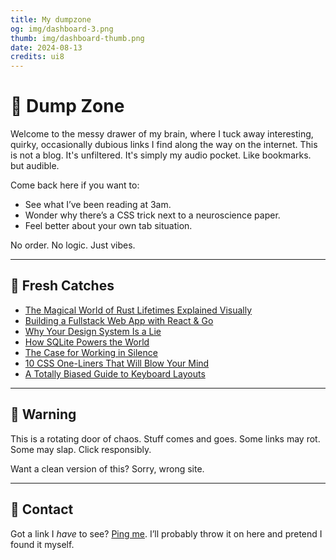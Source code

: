 ```yaml
---
title: My dumpzone
og: img/dashboard-3.png
thumb: img/dashboard-thumb.png
date: 2024-08-13
credits: ui8
---
```


# 🧠 Dump Zone

Welcome to the messy drawer of my brain, where I tuck away interesting, quirky, occasionally dubious links I find along the way on the internet. This is not a blog. It's unfiltered. It's simply my audio pocket. Like bookmarks. but audible.

Come back here if you want to:

- See what I’ve been reading at 3am.
- Wonder why there’s a CSS trick next to a neuroscience paper.
- Feel better about your own tab situation.

No order. No logic. Just vibes.

---

## 🔗 Fresh Catches

- [The Magical World of Rust Lifetimes Explained Visually](https://ferrous-systems.com/blog/rust-lifetimes/)
- [Building a Fullstack Web App with React & Go](https://dev.to/abrahamsow/fullstack-app-react-go-3a1h)
- [Why Your Design System Is a Lie](https://bradfrost.com/blog/post/your-design-system-is-a-lie/)
- [How SQLite Powers the World](https://blog.phundrak.com/sqlite-powering-the-world/)
- [The Case for Working in Silence](https://calnewport.com/quiet-work/)
- [10 CSS One-Liners That Will Blow Your Mind](https://1linelayouts.glitch.me/)
- [A Totally Biased Guide to Keyboard Layouts](https://stevelosh.com/blog/2012/10/a-modern-space-cadet/)

---

## 🚧 Warning

This is a rotating door of chaos. Stuff comes and goes. Some links may rot. Some may slap. Click responsibly.

Want a clean version of this? Sorry, wrong site.

---

## 💬 Contact

Got a link I *have* to see? [Ping me](mailto:your-email@example.com). I’ll probably throw it on here and pretend I found it myself.

